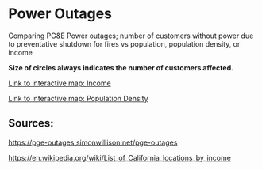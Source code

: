 # Power Outages

Comparing PG&E Power outages; number of customers without power due to preventative shutdown for fires vs population, population density, or income

**Size of circles always indicates the number of customers affected.**

[Link to interactive map: Income](https://conwayhsieh.github.io/PowerOutages/poweroutages_income.html)

[Link to interactive map: Population Density](https://conwayhsieh.github.io/PowerOutages/poweroutages_population.html)


## Sources:

https://pge-outages.simonwillison.net/pge-outages

https://en.wikipedia.org/wiki/List_of_California_locations_by_income
